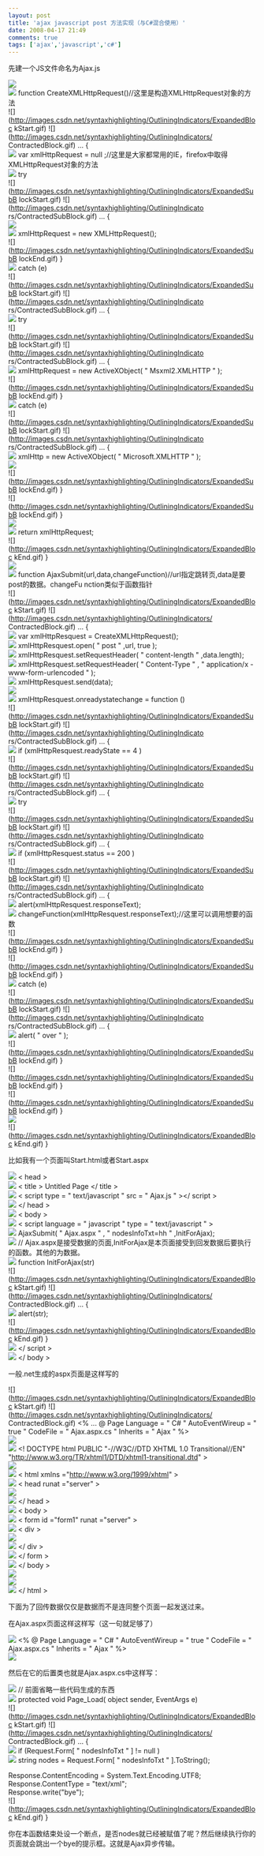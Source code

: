 ```yaml
---
layout: post
title: 'ajax javascript post 方法实现（与C#混合使用）'
date: 2008-04-17 21:49
comments: true
tags: ['ajax','javascript','c#']
---
```


先建一个JS文件命名为Ajax.js

![](http://images.csdn.net/syntaxhighlighting/OutliningIndicators/None.gif)  
![](http://images.csdn.net/syntaxhighlighting/OutliningIndicators/None.gif)
function  CreateXMLHttpRequest()//这里是构造XMLHttpRequest对象的方法  
![](http://images.csdn.net/syntaxhighlighting/OutliningIndicators/ExpandedBloc
kStart.gif) ![](http://images.csdn.net/syntaxhighlighting/OutliningIndicators/
ContractedBlock.gif) ...  {  
![](http://images.csdn.net/syntaxhighlighting/OutliningIndicators/InBlock.gif)
var  xmlHttpRequest  =  null  ;//这里是大家都常用的IE，firefox中取得XMLHttpRequest对象的方法  
![](http://images.csdn.net/syntaxhighlighting/OutliningIndicators/InBlock.gif)
try  
![](http://images.csdn.net/syntaxhighlighting/OutliningIndicators/ExpandedSubB
lockStart.gif) ![](http://images.csdn.net/syntaxhighlighting/OutliningIndicato
rs/ContractedSubBlock.gif) ...  {  
![](http://images.csdn.net/syntaxhighlighting/OutliningIndicators/InBlock.gif)  
![](http://images.csdn.net/syntaxhighlighting/OutliningIndicators/InBlock.gif)
xmlHttpRequest  =  new  XMLHttpRequest();  
![](http://images.csdn.net/syntaxhighlighting/OutliningIndicators/ExpandedSubB
lockEnd.gif) }  
![](http://images.csdn.net/syntaxhighlighting/OutliningIndicators/InBlock.gif)
catch  (e)  
![](http://images.csdn.net/syntaxhighlighting/OutliningIndicators/ExpandedSubB
lockStart.gif) ![](http://images.csdn.net/syntaxhighlighting/OutliningIndicato
rs/ContractedSubBlock.gif) ...  {  
![](http://images.csdn.net/syntaxhighlighting/OutliningIndicators/InBlock.gif)
try  
![](http://images.csdn.net/syntaxhighlighting/OutliningIndicators/ExpandedSubB
lockStart.gif) ![](http://images.csdn.net/syntaxhighlighting/OutliningIndicato
rs/ContractedSubBlock.gif) ...  {  
![](http://images.csdn.net/syntaxhighlighting/OutliningIndicators/InBlock.gif)
xmlHttpRequest  =  new  ActiveXObject(  "  Msxml2.XMLHTTP  "  );  
![](http://images.csdn.net/syntaxhighlighting/OutliningIndicators/ExpandedSubB
lockEnd.gif) }  
![](http://images.csdn.net/syntaxhighlighting/OutliningIndicators/InBlock.gif)
catch  (e)  
![](http://images.csdn.net/syntaxhighlighting/OutliningIndicators/ExpandedSubB
lockStart.gif) ![](http://images.csdn.net/syntaxhighlighting/OutliningIndicato
rs/ContractedSubBlock.gif) ...  {  
![](http://images.csdn.net/syntaxhighlighting/OutliningIndicators/InBlock.gif)
xmlHttp  =  new  ActiveXObject(  "  Microsoft.XMLHTTP  "  );  
![](http://images.csdn.net/syntaxhighlighting/OutliningIndicators/InBlock.gif)  
![](http://images.csdn.net/syntaxhighlighting/OutliningIndicators/ExpandedSubB
lockEnd.gif) }  
![](http://images.csdn.net/syntaxhighlighting/OutliningIndicators/ExpandedSubB
lockEnd.gif) }  
![](http://images.csdn.net/syntaxhighlighting/OutliningIndicators/InBlock.gif)  
![](http://images.csdn.net/syntaxhighlighting/OutliningIndicators/InBlock.gif)
return  xmlHttpRequest;  
![](http://images.csdn.net/syntaxhighlighting/OutliningIndicators/ExpandedBloc
kEnd.gif) }  
![](http://images.csdn.net/syntaxhighlighting/OutliningIndicators/None.gif)  
![](http://images.csdn.net/syntaxhighlighting/OutliningIndicators/None.gif)
function  AjaxSubmit(url,data,changeFunction)//url指定跳转页,data是要post的数据。changeFu
nction类似于函数指针  
![](http://images.csdn.net/syntaxhighlighting/OutliningIndicators/ExpandedBloc
kStart.gif) ![](http://images.csdn.net/syntaxhighlighting/OutliningIndicators/
ContractedBlock.gif) ...  {  
![](http://images.csdn.net/syntaxhighlighting/OutliningIndicators/InBlock.gif)
var  xmlHttpResquest  =  CreateXMLHttpRequest();  
![](http://images.csdn.net/syntaxhighlighting/OutliningIndicators/InBlock.gif)
xmlHttpResquest.open(  "  post  "  ,url,  true  );  
![](http://images.csdn.net/syntaxhighlighting/OutliningIndicators/InBlock.gif)
xmlHttpResquest.setRequestHeader(  "  content-length  "  ,data.length);  
![](http://images.csdn.net/syntaxhighlighting/OutliningIndicators/InBlock.gif)
xmlHttpResquest.setRequestHeader(  "  Content-Type  "  ,  "  application/x
-www-form-urlencoded  "  );  
![](http://images.csdn.net/syntaxhighlighting/OutliningIndicators/InBlock.gif)
xmlHttpResquest.send(data);  
![](http://images.csdn.net/syntaxhighlighting/OutliningIndicators/InBlock.gif)  
![](http://images.csdn.net/syntaxhighlighting/OutliningIndicators/InBlock.gif)
xmlHttpResquest.onreadystatechange  =  function  ()  
![](http://images.csdn.net/syntaxhighlighting/OutliningIndicators/ExpandedSubB
lockStart.gif) ![](http://images.csdn.net/syntaxhighlighting/OutliningIndicato
rs/ContractedSubBlock.gif) ...  {  
![](http://images.csdn.net/syntaxhighlighting/OutliningIndicators/InBlock.gif)
if  (xmlHttpResquest.readyState  ==  4  )  
![](http://images.csdn.net/syntaxhighlighting/OutliningIndicators/ExpandedSubB
lockStart.gif) ![](http://images.csdn.net/syntaxhighlighting/OutliningIndicato
rs/ContractedSubBlock.gif) ...  {  
![](http://images.csdn.net/syntaxhighlighting/OutliningIndicators/InBlock.gif)
try  
![](http://images.csdn.net/syntaxhighlighting/OutliningIndicators/ExpandedSubB
lockStart.gif) ![](http://images.csdn.net/syntaxhighlighting/OutliningIndicato
rs/ContractedSubBlock.gif) ...  {  
![](http://images.csdn.net/syntaxhighlighting/OutliningIndicators/InBlock.gif)
if  (xmlHttpResquest.status  ==  200  )  
![](http://images.csdn.net/syntaxhighlighting/OutliningIndicators/ExpandedSubB
lockStart.gif) ![](http://images.csdn.net/syntaxhighlighting/OutliningIndicato
rs/ContractedSubBlock.gif) ...  {  
![](http://images.csdn.net/syntaxhighlighting/OutliningIndicators/InBlock.gif)
alert(xmlHttpResquest.responseText);  
![](http://images.csdn.net/syntaxhighlighting/OutliningIndicators/InBlock.gif)
changeFunction(xmlHttpResquest.responseText);//这里可以调用想要的函数  
![](http://images.csdn.net/syntaxhighlighting/OutliningIndicators/ExpandedSubB
lockEnd.gif) }  
![](http://images.csdn.net/syntaxhighlighting/OutliningIndicators/ExpandedSubB
lockEnd.gif) }  
![](http://images.csdn.net/syntaxhighlighting/OutliningIndicators/InBlock.gif)
catch  (e)  
![](http://images.csdn.net/syntaxhighlighting/OutliningIndicators/ExpandedSubB
lockStart.gif) ![](http://images.csdn.net/syntaxhighlighting/OutliningIndicato
rs/ContractedSubBlock.gif) ...  {  
![](http://images.csdn.net/syntaxhighlighting/OutliningIndicators/InBlock.gif)
alert(  "  over  "  );  
![](http://images.csdn.net/syntaxhighlighting/OutliningIndicators/ExpandedSubB
lockEnd.gif) }  
![](http://images.csdn.net/syntaxhighlighting/OutliningIndicators/ExpandedSubB
lockEnd.gif) }  
![](http://images.csdn.net/syntaxhighlighting/OutliningIndicators/ExpandedSubB
lockEnd.gif) }  
![](http://images.csdn.net/syntaxhighlighting/OutliningIndicators/InBlock.gif)  
![](http://images.csdn.net/syntaxhighlighting/OutliningIndicators/ExpandedBloc
kEnd.gif) }

比如我有一个页面叫Start.html或者Start.aspx

![](http://images.csdn.net/syntaxhighlighting/OutliningIndicators/None.gif) <
head  >  
![](http://images.csdn.net/syntaxhighlighting/OutliningIndicators/None.gif) <
title  > Untitled Page  </  title  >  
![](http://images.csdn.net/syntaxhighlighting/OutliningIndicators/None.gif) <
script type  =  "  text/javascript  "  src  =  "  Ajax.js  "  ></  script  >  
![](http://images.csdn.net/syntaxhighlighting/OutliningIndicators/None.gif) </
head  >  
![](http://images.csdn.net/syntaxhighlighting/OutliningIndicators/None.gif) <
body  >  
![](http://images.csdn.net/syntaxhighlighting/OutliningIndicators/None.gif) <
script language  =  "  javascript  "  type  =  "  text/javascript  "  >  
![](http://images.csdn.net/syntaxhighlighting/OutliningIndicators/None.gif)
AjaxSubmit(  "  Ajax.aspx  "  ,  "  nodesInfoTxt=hh  "  ,InitForAjax);  
![](http://images.csdn.net/syntaxhighlighting/OutliningIndicators/None.gif) //
Ajax.aspx是接受数据的页面,InitForAjax是本页面接受到回发数据后要执行的函数。其他的为数据。  
![](http://images.csdn.net/syntaxhighlighting/OutliningIndicators/None.gif)
function InitForAjax(str)  
![](http://images.csdn.net/syntaxhighlighting/OutliningIndicators/ExpandedBloc
kStart.gif) ![](http://images.csdn.net/syntaxhighlighting/OutliningIndicators/
ContractedBlock.gif) ...  {  
![](http://images.csdn.net/syntaxhighlighting/OutliningIndicators/InBlock.gif)
alert(str);  
![](http://images.csdn.net/syntaxhighlighting/OutliningIndicators/ExpandedBloc
kEnd.gif) }  
![](http://images.csdn.net/syntaxhighlighting/OutliningIndicators/None.gif) </
script  >  
![](http://images.csdn.net/syntaxhighlighting/OutliningIndicators/None.gif) </
body  >

一般.net生成的aspx页面是这样写的

![](http://images.csdn.net/syntaxhighlighting/OutliningIndicators/ExpandedBloc
kStart.gif) ![](http://images.csdn.net/syntaxhighlighting/OutliningIndicators/
ContractedBlock.gif) <%  ...  @ Page Language  =  "  C#  "  AutoEventWireup  =
"  true  "  CodeFile  =  "  Ajax.aspx.cs  "  Inherits  =  "  Ajax  "  %>  
![](http://images.csdn.net/syntaxhighlighting/OutliningIndicators/None.gif)  
![](http://images.csdn.net/syntaxhighlighting/OutliningIndicators/None.gif) <!
DOCTYPE html PUBLIC "-//W3C//DTD XHTML 1.0 Transitional//EN"
"http://www.w3.org/TR/xhtml1/DTD/xhtml1-transitional.dtd"  >  
![](http://images.csdn.net/syntaxhighlighting/OutliningIndicators/None.gif)  
![](http://images.csdn.net/syntaxhighlighting/OutliningIndicators/None.gif) <
html  xmlns  ="http://www.w3.org/1999/xhtml"  >  
![](http://images.csdn.net/syntaxhighlighting/OutliningIndicators/None.gif) <
head  runat  ="server"  >  
![](http://images.csdn.net/syntaxhighlighting/OutliningIndicators/None.gif)  
![](http://images.csdn.net/syntaxhighlighting/OutliningIndicators/None.gif) </
head  >  
![](http://images.csdn.net/syntaxhighlighting/OutliningIndicators/None.gif) <
body  >  
![](http://images.csdn.net/syntaxhighlighting/OutliningIndicators/None.gif) <
form  id  ="form1"  runat  ="server"  >  
![](http://images.csdn.net/syntaxhighlighting/OutliningIndicators/None.gif) <
div  >  
![](http://images.csdn.net/syntaxhighlighting/OutliningIndicators/None.gif)  
![](http://images.csdn.net/syntaxhighlighting/OutliningIndicators/None.gif) </
div  >  
![](http://images.csdn.net/syntaxhighlighting/OutliningIndicators/None.gif) </
form  >  
![](http://images.csdn.net/syntaxhighlighting/OutliningIndicators/None.gif) </
body  >  
![](http://images.csdn.net/syntaxhighlighting/OutliningIndicators/None.gif)  
![](http://images.csdn.net/syntaxhighlighting/OutliningIndicators/None.gif)  
![](http://images.csdn.net/syntaxhighlighting/OutliningIndicators/None.gif) </
html  >

下面为了回传数据仅仅是数据而不是连同整个页面一起发送过来。

在Ajax.aspx页面这样这样写（这一句就足够了）

![](http://images.csdn.net/syntaxhighlighting/OutliningIndicators/None.gif) <%
@ Page Language  =  "  C#  "  AutoEventWireup  =  "  true  "  CodeFile  =  "
Ajax.aspx.cs  "  Inherits  =  "  Ajax  "  %>  
![](http://images.csdn.net/syntaxhighlighting/OutliningIndicators/None.gif)

然后在它的后置类也就是Ajax.aspx.cs中这样写：

![](http://images.csdn.net/syntaxhighlighting/OutliningIndicators/None.gif) //
前面省略一些代码生成的东西  
![](http://images.csdn.net/syntaxhighlighting/OutliningIndicators/None.gif)
protected  void  Page_Load(  object  sender, EventArgs e)  
![](http://images.csdn.net/syntaxhighlighting/OutliningIndicators/ExpandedBloc
kStart.gif) ![](http://images.csdn.net/syntaxhighlighting/OutliningIndicators/
ContractedBlock.gif) ...  {  
![](http://images.csdn.net/syntaxhighlighting/OutliningIndicators/InBlock.gif)
if  (Request.Form[  "  nodesInfoTxt  "  ]  !=  null  )  
![](http://images.csdn.net/syntaxhighlighting/OutliningIndicators/InBlock.gif)
string  nodes  =  Request.Form[  "  nodesInfoTxt  "  ].ToString();

Response.ContentEncoding = System.Text.Encoding.UTF8;  
Response.ContentType = "text/xml";  
Response.write("bye");  
![](http://images.csdn.net/syntaxhighlighting/OutliningIndicators/ExpandedBloc
kEnd.gif) }

你在本函数结束处设一个断点，是否nodes就已经被赋值了呢？然后继续执行你的页面就会跳出一个bye的提示框。这就是Ajax异步传输。

